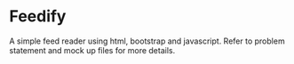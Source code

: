 # Feedify
A simple feed reader using html, bootstrap and javascript. Refer to problem statement and mock up files for more details.
